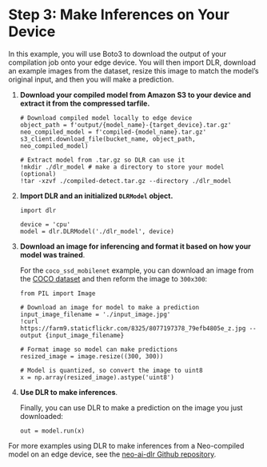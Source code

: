# Step 3: Make Inferences on Your Device<a name="neo-getting-started-edge-step3"></a>

In this example, you will use Boto3 to download the output of your compilation job onto your edge device\. You will then import DLR, download an example images from the dataset, resize this image to match the model’s original input, and then you will make a prediction\.

1. **Download your compiled model from Amazon S3 to your device and extract it from the compressed tarfile\.** 

   ```
   # Download compiled model locally to edge device
   object_path = f'output/{model_name}-{target_device}.tar.gz'
   neo_compiled_model = f'compiled-{model_name}.tar.gz'
   s3_client.download_file(bucket_name, object_path, neo_compiled_model)
   
   # Extract model from .tar.gz so DLR can use it
   !mkdir ./dlr_model # make a directory to store your model (optional)
   !tar -xzvf ./compiled-detect.tar.gz --directory ./dlr_model
   ```

1. **Import DLR and an initialized `DLRModel` object\.**

   ```
   import dlr
   
   device = 'cpu'
   model = dlr.DLRModel('./dlr_model', device)
   ```

1. **Download an image for inferencing and format it based on how your model was trained**\.

   For the `coco_ssd_mobilenet` example, you can download an image from the [COCO dataset](https://cocodataset.org/#home) and then reform the image to `300x300`: 

   ```
   from PIL import Image
   
   # Download an image for model to make a prediction
   input_image_filename = './input_image.jpg'
   !curl https://farm9.staticflickr.com/8325/8077197378_79efb4805e_z.jpg --output {input_image_filename}
   
   # Format image so model can make predictions
   resized_image = image.resize((300, 300))
   
   # Model is quantized, so convert the image to uint8
   x = np.array(resized_image).astype('uint8')
   ```

1. **Use DLR to make inferences**\.

   Finally, you can use DLR to make a prediction on the image you just downloaded: 

   ```
   out = model.run(x)
   ```

For more examples using DLR to make inferences from a Neo\-compiled model on an edge device, see the [neo\-ai\-dlr Github repository](https://github.com/neo-ai/neo-ai-dlr)\. 